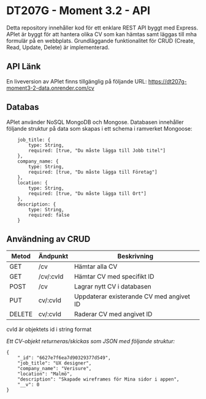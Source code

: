 # DT207G - Moment 3.2 - API
Detta repository innehåller kod för ett enklare REST API byggt med Express. APIet är byggt för att hantera olika CV som kan hämtas samt läggas till mha formulär på en webbplats. Grundläggande funktionalitet för CRUD (Create, Read, Update, Delete) är implementerad.
## API Länk
En liveversion av APIet finns tillgänglig på följande URL: https://dt207g-moment3-2-data.onrender.com/cv

## Databas
APIet använder NoSQL MongoDB och Mongose. Databasen innehåller följande struktur på data som skapas i ett schema i ramverket Mongoose:

```
    job_title: {
        type: String,
        required: [true, "Du måste lägga till Jobb titel"]
    },
    company_name: {
        type: String,
        required: [true, "Du måste lägga till Företag"]
    },
    location: {
        type: String,
        required: [true, "Du måste lägga till Ort"]
    },
    description: {
        type: String,
        required: false
    }
```

## Användning av CRUD

| Metod   | Ändpunkt     | Beskrivning                       |
| ------- | ------------ | --------------------------------- |
| GET     | /cv          | Hämtar alla CV                   |
| GET     | /cv/:cvId    | Hämtar CV med specifikt ID       |
| POST    | /cv          | Lagrar nytt CV i databasen       |
| PUT     | cv/:cvId     | Uppdaterar existerande CV med angivet ID |
| DELETE  | cv/:cvId     | Raderar CV med angivet ID        |

cvId är objektets id i string format

*Ett CV-objekt returneras/skickas som JSON med följande struktur:*

```
{
    "_id": "6627e7f6ea7d90329377d549",
    "job_title": "UX designer",
    "company_name": "Verisure",
    "location": "Malmö",
    "description": "Skapade wireframes för Mina sidor i appen",
    "__v": 0
}
  ```
